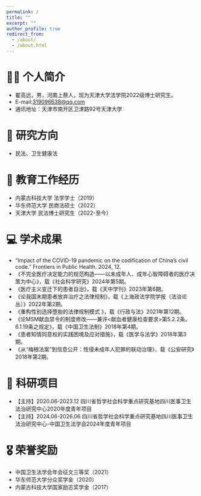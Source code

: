 ```yaml
---
permalink: /
title: ""
excerpt: ""
author_profile: true
redirect_from: 
  - /about/
  - /about.html
---
```




# 🧑‍🎨 个人简介

- 翟高远，男，河南上蔡人，现为天津大学法学院2022级博士研究生。
- E-mail:319096638@qq.com
- 通讯地址：天津市南开区卫津路92号天津大学


# 📝 研究方向

- 民法、卫生健康法


# 📖 教育工作经历

- 内蒙古科技大学 法学学士（2019）
- 华东师范大学 民商法硕士（2022）
- 天津大学 民法博士研究生（2022-至今）

# 💻 学术成果

-  “Impact of the COVID-19 pandemic on the codification of China’s civil code.” Frontiers in Public Health. 2024, 12.
- 《不完全医疗决定能力的规范构造——以未成年人、成年心智障碍者的医疗决策为中心》，载《社会科学研究》2024年第5期。
- 《医疗主义变迁下的患者自治》，载《天中学刊》2023年第6期。
- 《论我国末期患者放弃治疗之法律规制》，载《上海政法学院学报（法治论丛）》2022年第2期。
- 《重构性别选择堕胎的法律规制模式 》，载《行政与法》2021年第12期。
- 《论MSM献血禁令的制度修改——兼评<献血者健康检查要求>第5.2.2条、6.1.19条之规定》，载《中国卫生法制》2018年第4期。
- 《患者知情同意权的实践困境及应对措施》，载《医学与法学》2018年第3期。
- 《从“梅根法案”到信息公开：性侵未成年人犯罪的联动治理》，载《公安研究》2018年第2期。


# 💬 科研项目

- 【主持】2020.06-2023.12 四川省哲学社会科学重点研究基地四川医事卫生法治研究中心2020年度青年项目
- 【主持】2024.06-2026.06 四川省哲学社会科学重点研究基地四川医事卫生法治研究中心-中国卫生法学会2024年度青年项目


# 🎖 荣誉奖励

- 中国卫生法学会年会征文三等奖（2021）
- 华东师范大学分众奖学金（2020）
- 内蒙古科技大学国家励志奖学金（2017）
